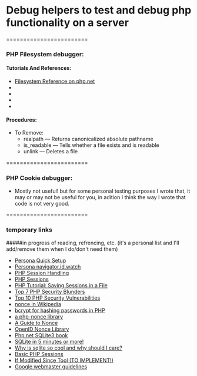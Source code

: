 # Debug helpers to test and debug php functionality on a server

========================
### PHP Filesystem debugger:


#### Tutorials And References:
- [Filesystem Reference on php.net](http://www.php.net/manual/en/book.filesystem.php)
- []()
- []()
- []()
- []()

#### Procedures:
- To Remove:
    - realpath — Returns canonicalized absolute pathname
    - is_readable — Tells whether a file exists and is readable
    - unlink — Deletes a file

========================
### PHP Cookie debugger:

- Mostly not useful! but for some personal testing purposes I wrote that, it may or may not be useful for you, in adition I think the way I wrote that code is not very good.

========================
### temporary links
#####in progress of reading, refrencing, etc. (it's a personal list and I'll add/remove them when I do/don't need them)

- [Persona Quick Setup](https://developer.mozilla.org/en-US/Persona/Quick_Setup)
- [Persona navigator.id.watch](https://developer.mozilla.org/en-US/docs/Web/API/navigator.id.watch)
- [PHP Session Handling](https://php.net/manual/en/book.session.php)
- [PHP Sessions](http://www.sitepoint.com/php-sessions/)
- [PHP Tutorial: Saving Sessions in a File](http://www.htmlgoodies.com/beyond/php/article.php/3485086)
- [Top 7 PHP Security Blunders](http://www.sitepoint.com/php-security-blunders-2/)
- [Top 10 PHP Security Vulnerabilities](http://www.sitepoint.com/top-10-php-security-vulnerabilities/)
- [nonce in Wikipedia](http://en.wikipedia.org/wiki/Cryptographic_nonce)
- [bcrypt for hashing passwords in PHP](http://stackoverflow.com/questions/4795385/how-do-you-use-bcrypt-for-hashing-passwords-in-php?rq=1)
- [a php-nonce library](https://github.com/greatwitenorth/php-nonce/blob/master/nonce.php)
- [A Guide to Nonce](http://tyleregeto.com/article/a-guide-to-nonce)
- [ OpenID Nonce Library](https://github.com/shupp/openid/blob/master/OpenID/Nonce.php)
- [Php.net SQLite3 book](http://www.php.net/manual/en/book.sqlite3.php)
- [SQLite in 5 minutes or more!](http://www.sqlite.org/quickstart.html)
- [Why is sqlite so cool and why should I care?](http://www.phpro.org/tutorials/sqlite.php)
- [Basic PHP Sessions](http://php.about.com/od/advancedphp/ss/php_sessions.htm)
- [If Modified Since Tool (TO IMPLEMENT!)](http://www.feedthebot.com/tools/if-modified/)
- [Google webmaster guidelines](http://www.feedthebot.com/)